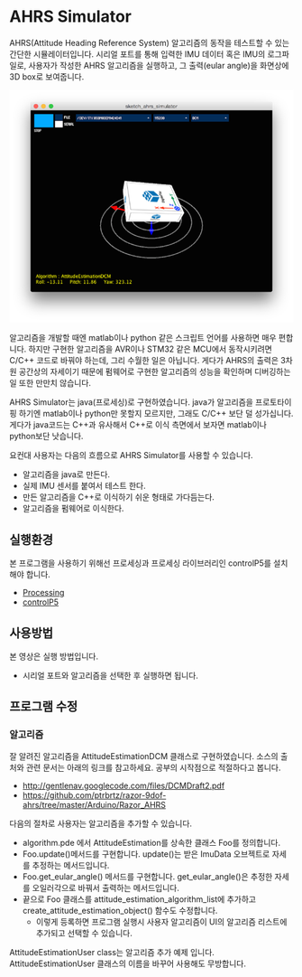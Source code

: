 AHRS Simulator
====================

AHRS(Attitude Heading Reference System) 알고리즘의 동작을 테스트할 수 있는 간단한 시뮬레이터입니다. 시리얼 포트를 통해 입력한 IMU 데이터 혹은 IMU의 로그파일로, 사용자가 작성한  AHRS 알고리즘을 실행하고, 그 출력(eular angle)을 화면상에 3D box로 보여줍니다.  

![ScreenShot](images/ahrs_simulator.png)

알고리즘을 개발할 때엔 matlab이나 python 같은 스크립트 언어를 사용하면 매우 편합니다. 하지만 구현한 알고리즘을 AVR이나 STM32 같은 MCU에서 동작시키려면 C/C++ 코드로 바꿔야 하는데, 그리 수월한 일은 아닙니다. 게다가 AHRS의 출력은 3차원 공간상의 자세이기 때문에 펌웨어로 구현한 알고리즘의 성능을 확인하며 디버깅하는 일 또한 만만치 않습니다. 

AHRS Simulator는 java(프로세싱)로 구현하였습니다. java가 알고리즘을 프로토타이핑 하기엔 matlab이나 python만 못할지 모르지만, 그래도 C/C++ 보단 덜 성가십니다. 게다가 java코드는 C++과 유사해서 C++로 이식 측면에서 보자면 matlab이나 python보단 낫습니다. 

요컨대 사용자는 다음의 흐름으로 AHRS Simulator를 사용할 수 있습니다. 
* 알고리즘을 java로 만든다. 
* 실제 IMU 센서를 붙여서 테스트 한다.
* 만든 알고리즘을 C++로 이식하기 쉬운 형태로 가다듬는다. 
* 알고리즘을 펌웨어로 이식한다. 

## 실행환경 

본 프로그램을 사용하기 위해선 프로세싱과 프로세싱 라이브러리인 controlP5를 설치해야 합니다. 

* [Processing](https://processing.org)
* [controlP5](http://www.sojamo.de/libraries/controlP5/)

## 사용방법 

본 영상은 실행 방법입니다. 
* 시리얼 포트와 알고리즘을 선택한 후 실행하면 됩니다. 

## 프로그램 수정 

### 알고리즘

잘 알려진 알고리즘을 AttitudeEstimationDCM 클래스로 구현하였습니다. 소스의 출처와 관련 문서는 아래의 링크를 참고하세요. 공부의 시작점으로 적절하다고 봅니다.  
* http://gentlenav.googlecode.com/files/DCMDraft2.pdf
* https://github.com/ptrbrtz/razor-9dof-ahrs/tree/master/Arduino/Razor_AHRS

다음의 절차로 사용자는 알고리즘을 추가할 수 있습니다. 
* algorithm.pde 에서 AttitudeEstimation를 상속한 클래스 Foo를 정의합니다. 
* Foo.update()메서드를 구현합니다. update()는 받은 ImuData 오브젝트로 자세를 추정하는 메서드입니다. 
* Foo.get_eular_angle() 메서드를 구현합니다. get_eular_angle()은 추정한 자세를 오일러각으로 바꿔서 출력하는 메서드입니다. 
* 끝으로 Foo 클래스를 attitude_estimation_algorithm_list에 추가하고 create_attitude_estimation_object() 함수도 수정합니다. 
  * 이렇게 등록하면 프로그램 실행시 사용자 알고리즘이 UI의 알고리즘 리스트에 추가되고 선택할 수 있습니다.  

AttitudeEstimationUser class는 알고리즘 추가 예제 입니다. AttitudeEstimationUser 클래스의 이름을 바꾸어 사용해도 무방합니다. 
